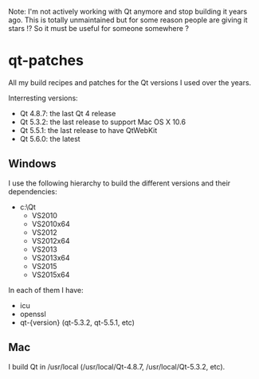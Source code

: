 Note: I'm not actively working with Qt anymore and stop building it years ago. This is totally unmaintained but for some reason people are giving it stars !? So it must be useful for someone somewhere ?

qt-patches
==========

All my build recipes and patches for the Qt versions I
used over the years.

Interresting versions:

* Qt 4.8.7: the last Qt 4 release
* Qt 5.3.2: the last release to support Mac OS X 10.6
* Qt 5.5.1: the last release to have QtWebKit
* Qt 5.6.0: the latest

## Windows

I use the following hierarchy to build the different versions
and their dependencies:
* c:\Qt
   * VS2010
   * VS2010x64
   * VS2012
   * VS2012x64
   * VS2013
   * VS2013x64
   * VS2015
   * VS2015x64

In each of them I have:
* icu
* openssl
* qt-{version}  (qt-5.3.2, qt-5.5.1, etc)

## Mac

I build Qt in /usr/local (/usr/local/Qt-4.8.7, /usr/local/Qt-5.3.2, etc).
